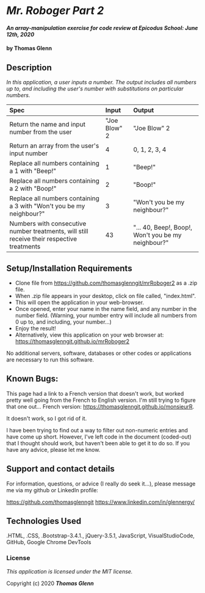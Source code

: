 # _Mr. Roboger Part 2_

#### _An array-manipulation exercise for code review at Epicodus School:  June 12th, 2020_

#### by **Thomas Glenn**

## Description

_In this application, a user inputs a number. The output includes all numbers up to, and including the user's number with substitutions on particular numbers._

| Spec |      Input    |  Output |
|:----------|:-------------|:------|
| Return the name and input number from the user | "Joe Blow" 2 | "Joe Blow" 2 |
| Return an array from the user's input number | 4 | 0, 1, 2, 3, 4 |
| Replace all numbers containing a 1 with "Beep!" |  1 | "Beep!" |
| Replace all numbers containing a 2 with "Boop!" |   2  |  "Boop!" |
| Replace all numbers containing a 3 with "Won't you be my neighbour?" | 3 |  "Won't you be my neighbour?" |
| Numbers with consecutive number treatments, will still receive their respective treatments | 43 | "... 40, Beep!, Boop!, Won't you be my neighbour?" 

## Setup/Installation Requirements

* Clone file from https://github.com/thomasglenngit/mrRoboger2 as a .zip file. 
* When .zip file appears in your desktop, click on file called, "index.html".
* This will open the application in your web-browser.
* Once opened, enter your name in the name field, and any number in the number field. (Warning, your number entry will include all numbers from 0 up to, and including, your number...)
* Enjoy the result!
* Alternatively, view this application on your web browser at: https://thomasglenngit.github.io/mrRoboger2

No additional servers, software, databases or other codes or applications are necessary to run this software.

## Known Bugs:

This page had a link to a French version that doesn't work, but worked pretty well going from the French to English version. I'm still trying to figure that one out... French version: https://thomasglenngit.github.io/monsieurR. 

It doesn't work, so I got rid of it. 

I have been trying to find out a way to filter out non-numeric entries and have come up short. However, I've left code in the document (coded-out) that I thought should work, but haven't been able to get it to do so. If you have any advice, please let me know.


## Support and contact details

For information, questions, or advice (I really do seek it...), please message me via my github or LinkedIn profile:

https://github.com/thomasglenngit
https://www.linkedin.com/in/glennergy/


## Technologies Used

.HTML, .CSS, .Bootstrap-3.4.1., jQuery-3.5.1, JavaScript, VisualStudioCode, GitHub, Google Chrome DevTools

### License

*This application is licensed under the MIT license.*

Copyright (c) 2020 **_Thomas Glenn_**